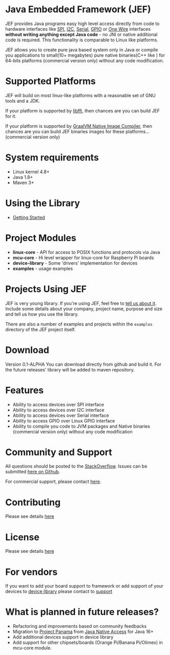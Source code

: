Java Embedded Framework (JEF)
========================

<!--The definitive JEF reference (including an overview and usage details) 
is in the [JavaDoc](http://java-embedded-framework.github.io/jef/0.1-ALPHA/javadoc/).  
Please read the [overview](http://java-embedded-framework.github.io/jef/0.1-ALPHA/javadoc/overview-summary.html#overview_description).  
Questions, comments, or exploratory conversations should begin on the 
[mailing list](http://groups.google.com/group/jna-users), 
although you may find it easier to find answers to already-solved problems 
on [StackOverflow](http://stackoverflow.com/questions/tagged/jef).
-->

JEF provides Java programs easy high level access directly from code 
to hardware interfaces like [SPI](https://en.wikipedia.org/wiki/Serial_Peripheral_Interface), 
[I2C](https://ru.wikipedia.org/wiki/I%C2%B2C), [Serial](https://en.wikipedia.org/wiki/Serial_port), 
[GPIO](https://en.wikipedia.org/wiki/General-purpose_input/output) or 
[One Wire](https://en.wikipedia.org/wiki/1-Wire) interfaces **without writing 
anything except Java code** - no JNI or native additional code is required. 
This functionality is comparable to Linux like platforms.

JEF allows you to create pure java based system only in Java or compile you applications 
to small(10+ megabytes) pure native binaries(C++ like ) for 64-bits platforms (commercial version only) 
without any code modification. 

Supported Platforms
===================
JEF will build on most linux-like platforms with a reasonable set of GNU tools and a JDK.

If your platform is supported by [libffi](http://en.wikipedia.org/wiki/Libffi), then chances
are you can build JEF for it.

If your platform is supported by [GraalVM Native Image Compiler](https://github.com/graalvm/graalvm-ce-builds/releases/),
then chances are you can build JEF binaries images for these platforms... (commercial version only)

System requirements
===================
* Linux kernel 4.8+
* Java 1.8+
* Maven 3+

Using the Library
=================
* [Getting Started](GettingStarted.md)



Project Modules
==================

* **linux-core** - API for access to POSIX functions and protocols via Java
* **mcu-core** - Hi level wrapper for linux-core for Raspberry Pi boards
* **device-library** - Some 'drivers' implementation for devices
* **examples** - usage examples


Projects Using JEF
==================
JEF is very young library. If you're using JEF, feel free 
to [tell us about it](mailto:support@iot-hub.ru).  
Include some details about your company, project name, purpose and size and tell us 
how you use the library.

There are also a number of examples and projects within the `examples` directory of the JEF 
project itself.

Download
========

Version 0.1-ALPHA
You can download directly from github and build it.
For the future releases' library will be added to maven repository.

Features
========
* Ability to access devices over SPI interface
* Ability to access devices over I2C interface
* Ability to access devices over Serial interface
* Ability to access GPIO over Linux GPIO interface
* Ability to compile you code to JVM packages and Native binaries (commercial version only) without 
  any code modification 

Community and Support
=====================
All questions should be posted to the [StackOverflow](http://stackoverflow.com/questions/tagged/jef). 
Issues can be submitted [here on Github](https://github.com/java-embedded-framework/jef/issues).

For commercial support, please contact [here](mailto:sales@iot-hub.ru).


Contributing
============
Please see details [here](CONTRIBUTING.md)

License
=======
Please see details [here](LICENSE)

For vendors
=======
If you want to add your board support to framework or 
add support of your devices to 
[device library](https://github.com/java-embedded-framework/jef/tree/master/device-library/src/main/java/ru/iothub/jef/devices/library) 
please contact to [support](mailto:support@iot-hub.ru)

What is planned in future releases?
=======
* Refactoring and improvements based on community feedbacks
* Migration to [Project Panama](https://openjdk.java.net/projects/panama/) from [Java Native Access](https://github.com/java-native-access/jna) for Java 16+
* Add additional devices support in device library
* Add support for other chipsets/boards (Orange Pi/Banana Pi/Olimex) in mcu-core module.
